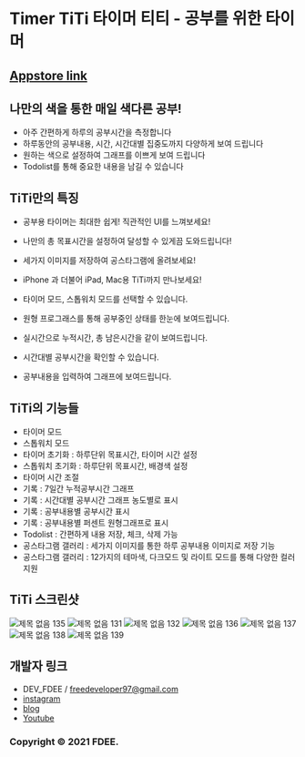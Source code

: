 # Timer TiTi 타이머 티티 - 공부를 위한 타이머
## [Appstore link](https://apps.apple.com/kr/app/titi-공부를-위한-타이머/id1519159240)

## 나만의 색을 통한 매일 색다른 공부!
* 아주 간편하게 하루의 공부시간을 측정합니다
* 하루동안의 공부내용, 시간, 시간대별 집중도까지 다양하게 보여 드립니다
* 원하는 색으로 설정하여 그래프를 이쁘게 보여 드립니다
* Todolist를 통해 중요한 내용을 남길 수 있습니다

## TiTi만의 특징
* 공부용 타이머는 최대한 쉽게! 직관적인 UI를 느껴보세요!
* 나만의 총 목표시간을 설정하여 달성할 수 있게끔 도와드립니다!
* 세가지 이미지를 저장하여 공스타그램에 올려보세요!
* iPhone 과 더불어 iPad, Mac용 TiTi까지 만나보세요!

* 타이머 모드, 스톱워치 모드를 선택할 수 있습니다.
* 원형 프로그래스를 통해 공부중인 상태를 한눈에 보여드립니다.
* 실시간으로 누적시간, 총 남은시간을 같이 보여드립니다.
* 시간대별 공부시간을 확인할 수 있습니다.
* 공부내용을 입력하여 그래프에 보여드립니다.


## TiTi의 기능들
* 타이머 모드
* 스톱워치 모드
* 타이머 초기화 : 하루단위 목표시간, 타이머 시간 설정
* 스톱워치 초기화 : 하루단위 목표시간, 배경색 설정
* 타이머 시간 조절
* 기록 : 7일간 누적공부시간 그래프
* 기록 : 시간대별 공부시간 그래프 농도별로 표시
* 기록 : 공부내용별 공부시간 표시
* 기록 : 공부내용별 퍼센트 원형그래프로 표시
* Todolist : 간편하게 내용 저장, 체크, 삭제 가능
* 공스타그램 갤러리 : 세가지 이미지를 통한 하루 공부내용 이미지로 저장 기능
* 공스타그램 갤러리 : 12가지의 테마색, 다크모드 및 라이트 모드를 통해 다양한 컬러 지원

## TiTi 스크린샷
![제목 없음 135](https://user-images.githubusercontent.com/65349445/122640717-fb0ad980-d13b-11eb-9627-b1c063821d92.png)
![제목 없음 131](https://user-images.githubusercontent.com/65349445/122640650-a8312200-d13b-11eb-8a53-12e0ed329c8f.png)
![제목 없음 132](https://user-images.githubusercontent.com/65349445/122640729-0cec7c80-d13c-11eb-9c40-b69d5ab8b409.png)
![제목 없음 136](https://user-images.githubusercontent.com/65349445/122640736-15dd4e00-d13c-11eb-9364-bccf36ac7e02.png)
![제목 없음 137](https://user-images.githubusercontent.com/65349445/122640746-1ece1f80-d13c-11eb-8f2d-dfcb2ec27709.png)
![제목 없음 138](https://user-images.githubusercontent.com/65349445/122640757-27265a80-d13c-11eb-9b74-8f6e72aa8155.png)
![제목 없음 139](https://user-images.githubusercontent.com/65349445/122640767-2e4d6880-d13c-11eb-9667-65986bd2de18.png)


## 개발자 링크
* DEV_FDEE / freedeveloper97@gmail.com
* [instagram](https://www.instagram.com/dev_fdee/?hl=ko)
* [blog](https://fdee.tistory.com)
* [Youtube](https://www.youtube.com/channel/UCbdetgcLOrW7qRB0907UjTw)

### Copyright © 2021 FDEE.
